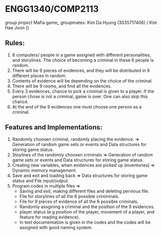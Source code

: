 # ENGG1340/COMP2113
_group project_ Mafia game_
groupmates: Kim Da Hyung (3035717406) / Kim Hae Joon ()

## Rules:
1. 6 computers/ people in a game assigned with different personalities, and storylines. The choice of becoming a criminal in these 6 people is random.
2. There will be 9 pieces of evidences, and they will be distributed in 9 different places in random.
3. Contents of evidence will be depending on the choice of the criminal.
4. There will be 9 rooms, and find all the evidences. 
5. Every 3 evidences, chance to pick a criminal is given to a player. If the person chose is not a criminal, game is over. One can also skip this chance.
6. At the end of the 9 evidences one must choose one person as a criminal. 

## Features and Implementations:
1. Randomly choosen criminal, randomly placing the evidence. => Generation of random game sets or events and Data structures for storing game status.
2. Stoylines of the randomly choosen criminals => Generation of random game sets or events and Data structures for storing game status.
3. Creating new variables, when evidences are picked up (inventories) => Dynamic memory management.
4. Save and exit and loading back => Data structures for storing game status and File input/output.
5. Program codes in multiple files =>
   - Saving and exit, making different files and deleting pervious file.
   - File for storylines of all the 6 possible criniminals. 
   - File for 9 pieces of evidence of all the 6 possible criminals.
   - Randomly assgining a criminal and the position of the 9 evidences.
   - player status (e.g position of the player, movement of a player, and feature for reading evidence). 
   - In text documentation is given in the codes and the codes will be assigned with good naming system. 

